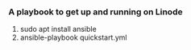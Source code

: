 ### A playbook to get up and running on Linode

1.  sudo apt install ansible
2.  ansible-playbook quickstart.yml
  
  

